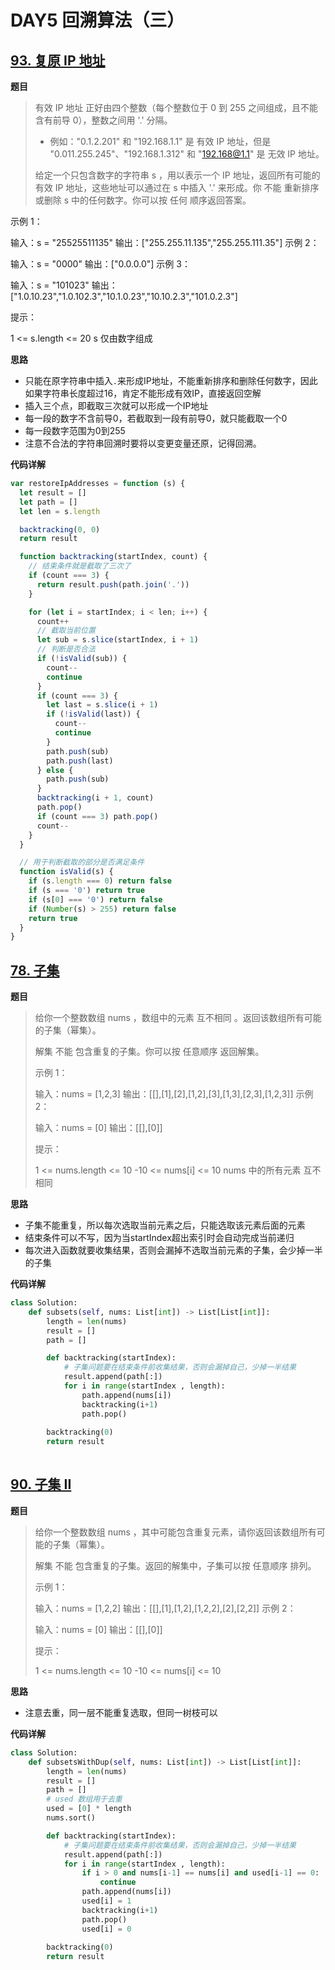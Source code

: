 # DAY5 回溯算法（三）

## [93. 复原 IP 地址](https://leetcode-cn.com/problems/restore-ip-addresses/)

**题目**

> 有效 IP 地址 正好由四个整数（每个整数位于 0 到 255 之间组成，且不能含有前导 0），整数之间用 '.' 分隔。
>
> - 例如："0.1.2.201" 和 "192.168.1.1" 是 有效 IP 地址，但是 "0.011.255.245"、"192.168.1.312" 和 "192.168@1.1" 是 无效 IP 地址。
>
> 给定一个只包含数字的字符串 s ，用以表示一个 IP 地址，返回所有可能的有效 IP 地址，这些地址可以通过在 s 中插入 '.' 来形成。你 不能 重新排序或删除 s 中的任何数字。你可以按 任何 顺序返回答案。
>

示例 1：

输入：s = "25525511135"
输出：["255.255.11.135","255.255.111.35"]
示例 2：

输入：s = "0000"
输出：["0.0.0.0"]
示例 3：

输入：s = "101023"
输出：["1.0.10.23","1.0.102.3","10.1.0.23","10.10.2.3","101.0.2.3"]


提示：

1 <= s.length <= 20
s 仅由数字组成



**思路**

- 只能在原字符串中插入`.`来形成IP地址，不能重新排序和删除任何数字，因此如果字符串长度超过16，肯定不能形成有效IP，直接返回空解
- 插入三个点，即截取三次就可以形成一个IP地址
- 每一段的数字不含前导0，若截取到一段有前导0，就只能截取一个0
- 每一段数字范围为0到255
- 注意不合法的字符串回溯时要将以变更变量还原，记得回溯。

**代码详解**

```javascript
var restoreIpAddresses = function (s) {
  let result = []
  let path = []
  let len = s.length

  backtracking(0, 0)
  return result

  function backtracking(startIndex, count) {
    // 结束条件就是截取了三次了
    if (count === 3) {
      return result.push(path.join('.'))
    }

    for (let i = startIndex; i < len; i++) {
      count++
      // 截取当前位置
      let sub = s.slice(startIndex, i + 1)
      // 判断是否合法
      if (!isValid(sub)) {
        count--
        continue
      }
      if (count === 3) {
        let last = s.slice(i + 1)
        if (!isValid(last)) {
          count--
          continue
        }
        path.push(sub)
        path.push(last)
      } else {
        path.push(sub)
      }
      backtracking(i + 1, count)
      path.pop()
      if (count === 3) path.pop()
      count--
    }
  }

  // 用于判断截取的部分是否满足条件
  function isValid(s) {
    if (s.length === 0) return false
    if (s === '0') return true
    if (s[0] === '0') return false
    if (Number(s) > 255) return false
    return true
  }
}
```



## [78. 子集](https://leetcode-cn.com/problems/subsets/)

**题目**

> 给你一个整数数组 nums ，数组中的元素 互不相同 。返回该数组所有可能的子集（幂集）。
>
> 解集 不能 包含重复的子集。你可以按 任意顺序 返回解集。
>
>  
>
> 示例 1：
>
> 输入：nums = [1,2,3]
> 输出：[[],[1],[2],[1,2],[3],[1,3],[2,3],[1,2,3]]
> 示例 2：
>
> 输入：nums = [0]
> 输出：[[],[0]]
>
>
> 提示：
>
> 1 <= nums.length <= 10
> -10 <= nums[i] <= 10
> nums 中的所有元素 互不相同

**思路**

- 子集不能重复，所以每次选取当前元素之后，只能选取该元素后面的元素
- 结束条件可以不写，因为当startIndex超出索引时会自动完成当前递归
- 每次进入函数就要收集结果，否则会漏掉不选取当前元素的子集，会少掉一半的子集

**代码详解**

```python
class Solution:
    def subsets(self, nums: List[int]) -> List[List[int]]:
        length = len(nums)
        result = []
        path = []

        def backtracking(startIndex):
            # 子集问题要在结束条件前收集结果，否则会漏掉自己，少掉一半结果
            result.append(path[:])
            for i in range(startIndex , length):
                path.append(nums[i])
                backtracking(i+1)
                path.pop()
        
        backtracking(0)
        return result
        
```



## [90. 子集 II](https://leetcode-cn.com/problems/subsets-ii/)

**题目**

> 给你一个整数数组 nums ，其中可能包含重复元素，请你返回该数组所有可能的子集（幂集）。
>
> 解集 不能 包含重复的子集。返回的解集中，子集可以按 任意顺序 排列。
>
>  
>
> 示例 1：
>
> 输入：nums = [1,2,2]
> 输出：[[],[1],[1,2],[1,2,2],[2],[2,2]]
> 示例 2：
>
> 输入：nums = [0]
> 输出：[[],[0]]
>
>
> 提示：
>
> 1 <= nums.length <= 10
> -10 <= nums[i] <= 10

**思路**

- 注意去重，同一层不能重复选取，但同一树枝可以

**代码详解**

```python
class Solution:
    def subsetsWithDup(self, nums: List[int]) -> List[List[int]]:
        length = len(nums)
        result = []
        path = []
        # used 数组用于去重
        used = [0] * length
        nums.sort()

        def backtracking(startIndex):
            # 子集问题要在结束条件前收集结果，否则会漏掉自己，少掉一半结果
            result.append(path[:]) 
            for i in range(startIndex , length):
                if i > 0 and nums[i-1] == nums[i] and used[i-1] == 0:
                    continue
                path.append(nums[i])
                used[i] = 1
                backtracking(i+1)
                path.pop()
                used[i] = 0
        
        backtracking(0)
        return result
```

